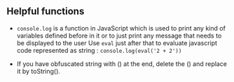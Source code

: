 ## Helpful functions

- `console.log` is a function in JavaScript which is used to print any kind of variables defined before in it or to just print any message that needs to be displayed to the user
Use `eval` just after that to evaluate javascript code represented as string : `console.log(eval('2 + 2'))`

- If you have obfuscated string with () at the end, delete the () and replace it by toString().

